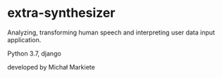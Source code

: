 # extra-synthesizer

Analyzing, transforming human speech and interpreting user data input application.

Python 3.7, django


developed by Michał Markiete